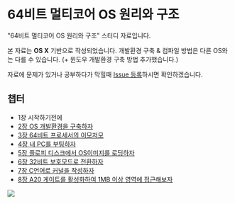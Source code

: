 # 64비트 멀티코어 OS 원리와 구조
"64비트 멀티코어 OS 원리와 구조" 스터디 자료입니다.

본 자료는 **OS X** 기반으로 작성되었습니다.
개발환경 구축 & 컴파일 방법은 다른 OS와는 다를 수 있습니다.
(+ 윈도우 개발환경 구축 방법 추가했습니다.)

자료에 문제가 있거나 공부하다가 막힐때 [Issue 등록](https://github.com/HIPERCUBE/64bit-Multicore-OS/issues/new)하시면 확인하겠습니다.


## 챕터
 - 1장 시작하기전에
 - [2장 OS 개발환경을 구축하자](https://github.com/HIPERCUBE/64bit-Multicore-OS/blob/master/book/Ch2개발환경구축.md)
 - [3장 64비트 프로세서의 이모저모](https://github.com/HIPERCUBE/64bit-Multicore-OS/blob/master/book/Ch3_64비트%20프로세서의%20이모저모.md)
 - [4장 내 PC를 부팅하자](https://github.com/HIPERCUBE/64bit-Multicore-OS/blob/master/book/Ch4_내%20PC를%20부팅하자.md)
 - [5장 플로피 디스크에서 OS이미지를 로딩하자](https://github.com/HIPERCUBE/64bit-Multicore-OS/blob/master/book/Ch5_플로피%20디스크에서%20OS이미지를%20로딩하자.md)
 - [6장 32비트 보호모드로 전환하자](https://github.com/HIPERCUBE/64bit-Multicore-OS/blob/master/book/Ch6_32비트%20보호%20모드로%20전환하자.md)
 - [7장 C언어로 커널을 작성하자](https://github.com/HIPERCUBE/64bit-Multicore-OS/blob/master/book/Ch7_C언어로%20커널을%20작성하자.md)
 - [8장 A20 게이트를 활성화하여 1MB 이상 영역에 접근해보자](https://github.com/HIPERCUBE/64bit-Multicore-OS/blob/master/book/Ch8_A20%20게이트를%20활성화하여%201MB%20이상%20영역에%20접근해보자.md)

![](https://github.com/HIPERCUBE/64bit-Multicore-OS/blob/master/book/img/README_img1.jpg)
